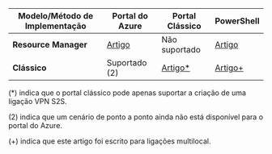 | **Modelo/Método de Implementação** | **Portal do Azure** | **Portal Clássico** | **PowerShell** |
| --- | --- | --- | --- |
| **Resource Manager** |[Artigo](../articles/vpn-gateway/vpn-gateway-howto-site-to-site-resource-manager-portal.md) |Não suportado |[Artigo](../articles/vpn-gateway/vpn-gateway-create-site-to-site-rm-powershell.md) |
| **Clássico** |Suportado (2) |[Artigo*](../articles/vpn-gateway/vpn-gateway-site-to-site-create.md) |[Artigo+](../articles/vpn-gateway/vpn-gateway-multi-site.md) |

(*) indica que o portal clássico pode apenas suportar a criação de uma ligação VPN S2S.

(2) indica que um cenário de ponto a ponto ainda não está disponível para o portal do Azure.

(+) indica que este artigo foi escrito para ligações multilocal.



<!--HONumber=Jan17_HO1-->


